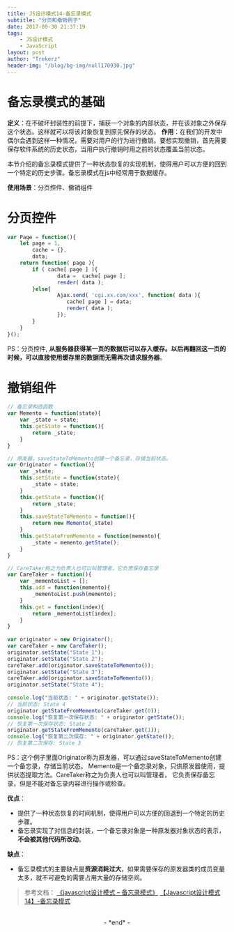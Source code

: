```yaml
---
title: JS设计模式14-备忘录模式
subtitle: "分页和撤销例子"
date: 2017-09-30 21:37:19
tags: 
	- JS设计模式
	- JavaScript
layout: post
author: "Trekerz"
header-img: "/blog/bg-img/null170930.jpg"
---
```


# **备忘录模式的基础**

**定义**：在不破坏封装性的前提下，捕获一个对象的内部状态，并在该对象之外保存这个状态。这样就可以将该对象恢复到原先保存的状态。
**作用**：在我们的开发中偶尔会遇到这样一种情况，需要对用户的行为进行撤销。要想实现撤销，首先需要保存软件系统的历史状态，当用户执行撤销时用之前的状态覆盖当前状态。

本节介绍的备忘录模式提供了一种状态恢复的实现机制，使得用户可以方便的回到一个特定的历史步骤。备忘录模式在js中经常用于数据缓存。

**使用场景**：分页控件、撤销组件    

# **分页控件**

```js
var Page = function(){
	let page = 1,
		cache = {},
		data;
	return function( page ){
		if ( cache[ page ] ){
				data =  cache[ page ];
				render( data );
		}else{
				Ajax.send( 'cgi.xx.com/xxx', function( data ){
				   cache[ page ] = data;
				   render( data );
				});
		}
	}
}();
```

PS：分页控件, **从服务器获得某一页的数据后可以存入缓存。以后再翻回这一页的时候，可以直接使用缓存里的数据而无需再次请求服务器**。

# **撤销组件**

```js
// 备忘录构造函数
var Memento = function(state){
	var _state = state;
	this.getState = function(){
		return _state;
	}
}

// 原发器，saveStateToMemento创建一个备忘录，存储当前状态。
var Originator = function(){
	var _state;
	this.setState = function(state){
		_state = state;
	}
	this.getState = function(){
		return _state;
	}
	this.saveStateToMemento = function(){
		return new Memento(_state)
	}
	this.getStateFromMemento = function(memento){
		_state = memento.getState();
	}
}

// CareTaker称之为负责人也可以叫管理者，它负责保存备忘录
var CareTaker = function(){
	var _mementoList = [];
	this.add = function(memento){
		_mementoList.push(memento);
	}
	this.get = function(index){
		return _mementoList[index];
	}
}
 
var originator = new Originator();
var careTaker = new CareTaker();
originator.setState("State 1");
originator.setState("State 2");
careTaker.add(originator.saveStateToMemento());
originator.setState("State 3");
careTaker.add(originator.saveStateToMemento());
originator.setState("State 4");
 
console.log("当前状态: " + originator.getState());
// 当前状态: State 4
originator.getStateFromMemento(careTaker.get(0));
console.log("恢复第一次保存状态: " + originator.getState());
// 恢复第一次保存状态: State 2
originator.getStateFromMemento(careTaker.get(1));
console.log("恢复第二次保存: " + originator.getState());
// 恢复第二次保存: State 3
```

PS：这个例子里面Originator称为原发器，可以通过saveStateToMemento创建一个备忘录，存储当前状态。    Memento是一个备忘录对象，只供原发器使用，提供状态提取方法。CareTaker称之为负责人也可以叫管理者，    它负责保存备忘录，但是不能对备忘录内容进行操作或检查。

**优点**：    

- 提供了一种状态恢复的时间机制，使得用户可以方便的回退到一个特定的历史步骤。    
- 备忘录实现了对信息的封装，一个备忘录对象是一种原发器对象状态的表示，**不会被其他代码所改动**。

**缺点**：    

- 备忘录模式的主要缺点是**资源消耗过大**，如果需要保存的原发器类的成员变量太多，就不可避免的需要占用大量的存储空间。

> 参考文档：
> [《javascript设计模式 – 备忘录模式》](http://www.isjs.cn/?p=998)
> [【Javascript设计模式14】-备忘录模式](http://www.alloyteam.com/2012/10/commonly-javascript-design-patterns-memorandum-mode/)

<br/>

<center>-&nbsp;*end*&nbsp;-</center>

<br/>
